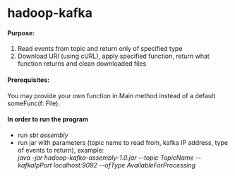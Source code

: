 # hadoop-kafka
#### Purpose:
1) Read events from topic and return only of specified type  
2) Download URI (using cURL), apply specified function, return what function returns and clean downloaded files

#### Prerequisites:
You may provide your own function in Main method instead of a default someFunc(f: File).

#### In order to run the program

- run *sbt assembly*
- run jar with parameters (topic name to read from, kafka IP address, type of events to return), example:  
*java -jar hadoop-kafka-assembly-1.0.jar --topic TopicName --kafkaIpPort localhost:9092 --ofType AvailableForProcessing*
